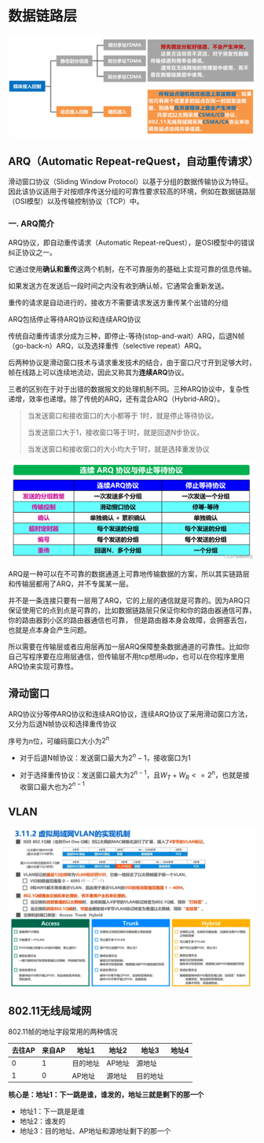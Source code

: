 # 数据链路层

![image-20211031145623733](assets/%E6%95%B0%E6%8D%AE%E9%93%BE%E8%B7%AF%E5%B1%82/image-20211031145623733.png)

## ARQ（Automatic Repeat-reQuest，自动重传请求）

滑动窗口协议（Sliding Window Protocol）以基于分组的数据传输协议为特征。因此该协议适用于对按顺序传送分组的可靠性要求较高的环境，例如在数据链路层（OSI模型）以及传输控制协议（TCP）中。

### 一. ARQ简介

ARQ协议，即自动重传请求（Automatic Repeat-reQuest），是OSI模型中的错误纠正协议之一。

它通过使用**确认和重传**这两个机制，在不可靠服务的基础上实现可靠的信息传输。

如果发送方在发送后一段时间之内没有收到确认帧，它通常会重新发送。

重传的请求是自动进行的，接收方不需要请求发送方重传某个出错的分组

ARQ包括停止等待ARQ协议和连续ARQ协议



传统自动重传请求分成为三种，即停止-等待(stop-and-wait）ARQ，后退N帧（go-back-n）ARQ，以及选择重传（selective repeat）ARQ。

后两种协议是滑动窗口技术与请求重发技术的结合，由于窗口尺寸开到足够大时，帧在线路上可以连续地流动，因此又称其为**连续ARQ**协议。

三者的区别在于对于出错的数据报文的处理机制不同。三种ARQ协议中，复杂性递增，效率也递增。除了传统的ARQ，还有混合ARQ（Hybrid-ARQ）。

> 当发送窗口和接收窗口的大小都等于 1时，就是停止等待协议。
>
> 当发送窗口大于1，接收窗口等于1时，就是回退N步协议。
>
> 当发送窗口和接收窗口的大小均大于1时，就是选择重发协议





![在这里插入图片描述](assets/%E6%95%B0%E6%8D%AE%E9%93%BE%E8%B7%AF%E5%B1%82/e9718d128b774804a82b03c253ef67bf.png)







ARQ是一种可以在不可靠的数据通道上可靠地传输数据的方案，所以其实链路层和传输层都用了ARQ，并不专属某一层。

并不是一条连接只要有一层用了ARQ，它的上层的通信就是可靠的。因为ARQ只保证使用它的点到点是可靠的，比如数据链路层只保证你和你的路由器通信可靠，你的路由器到小区的路由器通信也可靠， 但是路由器本身会故障，会拥塞丢包，也就是点本身会产生问题。

所以需要在传输层或者应用层再加一层ARQ保障整条数据通道的可靠性。比如你自己写程序要在应用层通信，但传输层不用tcp想用udp，也可以在你程序里用ARQ协来实现可靠性。

## 滑动窗口

ARQ协议分等停ARQ协议和连续ARQ协议，连续ARQ协议了采用滑动窗口方法，又分为后退N帧协议和选择重传协议

序号为n位，可编码窗口大小为$2^n$

* 对于后退N帧协议：发送窗口最大为$2^n - 1$，接收窗口为1

* 对于选择重传协议：发送窗口最大为$2^{n-1}$，且$W_T + W_R <= 2^n$，也就是接收窗口最大也为$2^{n-1}$





## VLAN



![image-20210927193426642](assets/%E6%95%B0%E6%8D%AE%E9%93%BE%E8%B7%AF%E5%B1%82/image-20210927193426642.png)





## 802.11无线局域网

802.11帧的地址字段常用的两种情况

| 去往AP | 来自AP | 地址1    | 地址2  | 地址3    | 地址4 |
| ------ | ------ | -------- | ------ | -------- | ----- |
| 0      | 1      | 目的地址 | AP地址 | 源地址   |       |
| 1      | 0      | AP地址   | 源地址 | 目的地址 |       |

**核心是：地址1：下一跳是谁，谁发的，地址三就是剩下的那一个**

* 地址1：下一跳是是谁
* 地址2：谁发的
* 地址3：目的地址、AP地址和源地址剩下的那一个



